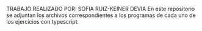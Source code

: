 TRABAJO REALIZADO POR: SOFIA RUIZ-KEINER DEVIA
En este repositorio se adjuntan los archivos correspondientes a los programas de cada uno de los ejercicios con typescript.
